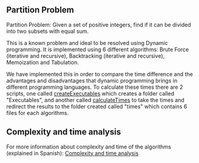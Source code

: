 ## Partition Problem
Partition Problem: Given a set of positive integers, find if it can be divided into two subsets with equal sum.

This is a known problem and ideal to be resolved using Dynamic programming. It is implemented using 6 different algorithms: Brute Force (iterative and recursive), Backtracking (iterative and recursive), Memoization and Tabulation. 

We have implemented this in order to compare the time difference and the advantages and disadvantages that dynamic programming brings in different programming languages.
To calculate these times there are 2 scripts, one called [createExecutables](https://github.com/Prashant-JT/PartitionProblem/blob/master/Practica3PR3/createExecutables.bat) which creates a folder called "Executables", and another called [calculateTimes](https://github.com/Prashant-JT/PartitionProblem/blob/master/Practica3PR3/calculateTimes.bat) to take the times and redirect the results to the folder created called "times" which contains 6 files for each algorithms.

## Complexity and time analysis
For more information about complexity and time of the algorithms (explained in Spanish): [Complexity and time analysis](https://github.com/Prashant-JT/PartitionProblem/blob/master/Complexity%20and%20time%20analysis.pdf)
